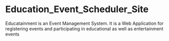 # Education_Event_Scheduler_Site
Educatainment is an Event Management System. It is a Web Application for registering events and participating in educational as well as entertainment events
